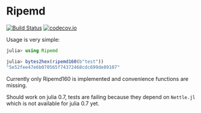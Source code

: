 # Ripemd

[![Build Status](https://travis-ci.org/gdkrmr/Ripemd.jl.svg?branch=master)](https://travis-ci.org/gdkrmr/Ripemd.jl)
[![codecov.io](http://codecov.io/github/gdkrmr/Ripemd.jl/coverage.svg?branch=master)](http://codecov.io/github/gdkrmr/Ripemd.jl?branch=master)

Usage is very simple:
```julia
julia> using Ripemd

julia> bytes2hex(ripemd160(b"test"))
"5e52fee47e6b070565f74372468cdc699de89107"
```

Currently only Ripemd160 is implemented and convenience functions are missing.

Should work on julia 0.7, tests are failing because they depend on `Nettle.jl`
which is not available for julia 0.7 yet.
